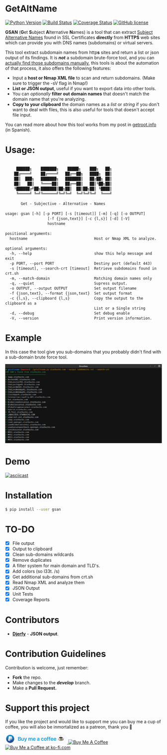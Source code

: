 # GetAltName

[![Python Version](https://img.shields.io/badge/PyVersion-3.6-brightgreen.svg)](https://img.shields.io/badge/PyVersion-3.6-brightgreen.svg) [![Build Status](https://travis-ci.org/franccesco/getaltname.svg?branch=master)](https://travis-ci.org/franccesco/getaltname) [![Coverage Status](https://coveralls.io/repos/github/franccesco/getaltname/badge.svg?branch=master)](https://coveralls.io/github/franccesco/getaltname?branch=master) [![GitHub license](https://img.shields.io/github/license/franccesco/getaltname.svg)](https://github.com/franccesco/getaltname/blob/master/LICENSE.md)


**GSAN** (**G**et **S**ubject **A**lternative **N**ames) is a tool that can extract [Subject Alternative Names](https://en.wikipedia.org/wiki/Subject_Alternative_Name) found in SSL Certificates **directly** from **HTTPS** web sites which can provide you with DNS names (subdomains) or virtual servers.

This tool extract subdomain names from http**s** sites and return a list or json output of its findings. It is _**not**_ a subdomain brute-force tool, and you can [actually find those subdomains manually](https://gfycat.com/AnotherDizzyDodobird), this tools is about the automation of that process, it also offers the following features:
* Input a **host or Nmap XML file** to scan and return subdomains. (Make sure to trigger the -sV flag in Nmap!)
* **List or JSON output**, useful if you want to export data into other tools.
* You can _optionally_ **filter out domain names** that doesn't match the domain name that you're analyzing.
* **Copy to your clipboard** the domain names as a _list_ or _string_ if you don't want to deal with files, this is also useful for tools that doesn't accept file input.

You can read more about how this tool works from my post in [getroot.info](https://getroot.info/tip-getaltname/) (in Spanish).

# Usage:
```

     ██████╗    ███████╗    █████╗    ███╗   ██╗
    ██╔════╝    ██╔════╝   ██╔══██╗   ████╗  ██║
    ██║  ███╗   ███████╗   ███████║   ██╔██╗ ██║
    ██║   ██║   ╚════██║   ██╔══██║   ██║╚██╗██║
    ╚██████╔╝██╗███████║██╗██║  ██║██╗██║ ╚████║
     ╚═════╝ ╚═╝╚══════╝╚═╝╚═╝  ╚═╝╚═╝╚═╝  ╚═══╝

       Get - Subjective - Alternative - Names

usage: gsan [-h] [-p PORT] [-s [timeout]] [-m] [-q] [-o OUTPUT]
                   [-f {json,text}] [-c {l,s}] [-d] [-V]
                   hostname

positional arguments:
  hostname                              Host or Nmap XML to analyze.

optional arguments:
  -h, --help                            show this help message and exit
  -p PORT, --port PORT                  Destiny port (default 443)
  -s [timeout], --search-crt [timeout]  Retrieve subdomains found in crt.sh
  -m, --match-domain                    Matching domain names only
  -q, --quiet                           Supress output.
  -o OUTPUT, --output OUTPUT            Set output filename
  -f {json,text}, --format {json,text}  Set output format
  -c {l,s}, --clipboard {l,s}           Copy the output to the clipboard as a
                                        List or a Single string
  -d, --debug                           Set debug enable
  -V, --version                         Print version information.
```

# Example
In this case the tool give you sub-domains that you probably didn't find with a sub-domain brute force tool.

![Example Image](assets/screenshot.png)

# Demo
[![asciicast](https://asciinema.org/a/bYYnK76AQJZFP9hj43e3CUaH5.png)](https://asciinema.org/a/bYYnK76AQJZFP9hj43e3CUaH5)

# Installation
```bash
$ pip install --user gsan
```

# TO-DO
- [x] File output
- [x] Output to clipboard
- [x] Clean sub-domains wildcards
- [x] Remove duplicates
- [x] A filter system for main domain and TLD's.
- [x] Add colors (so l33t. /s)
- [x] Get additional sub-domains from crt.sh
- [x] Read Nmap XML and analyze them
- [x] JSON Output
- [x] Unit Tests
- [x] Coverage Reports

# Contributors
* [**Djerfy**](https://github.com/djerfy) - **JSON output**.

# Contribution Guidelines
Contribution is welcome, just remember:
* **Fork** the repo.
* Make changes to the **_develop_** branch.
* Make a **Pull Request.**

# Support this project
If you like the project and would like to support me you can buy me a cup of coffee, you will also be inmortalized as a patreon, thank you 🙏

<a href="https://www.paypal.me/orozcofranccesco">
  <img height="32" src="assets/paypal_badge.png" />
</a> <a href="https://www.buymeacoffee.com/franccesco" target="_blank"><img src="https://www.buymeacoffee.com/assets/img/custom_images/white_img.png" alt="Buy Me A Coffee" style="height: auto !important;width: auto !important;" ></a> <a href='https://ko-fi.com/V7V8AXFE' target='_blank'><img height='36' style='border:0px;height:36px;' src='https://az743702.vo.msecnd.net/cdn/kofi2.png?v=0' border='0' alt='Buy Me a Coffee at ko-fi.com' /></a>
